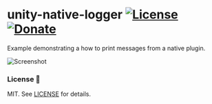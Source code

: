 unity-native-logger [![License](https://img.shields.io/badge/License-MIT-lightgrey.svg?style=flat)](http://mit-license.org) [![Donate](https://img.shields.io/badge/Donate-PayPal-green.svg)](https://www.paypal.me/andyduboc/5usd)
==========

Example demonstrating a how to print messages from a native plugin.

![Screenshot](https://user-images.githubusercontent.com/31256170/56475827-011da680-645c-11e9-8185-6215717ec1db.png)

### License :pencil:

MIT. See [LICENSE](https://github.com/andydbc/unity-native-logger/blob/master/LICENSE) for details.
